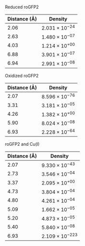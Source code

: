 Reduced roGFP2

| Distance (Å) | Density |
|-----------|-----------|
| 2.06 | $2.031 \times 10^{-24}$ |
| 2.63 | $1.480 \times 10^{-07}$ |
| 4.03 | $1.214 \times 10^{+00}$ |
| 6.88 | $3.901 \times 10^{-07}$ |
| 6.94 | $2.991 \times 10^{-08}$ |

Oxidized roGFP2

| Distance (Å) | Density |
|-----------|-----------|
| 2.07 | $8.596 \times 10^{-76}$ |
| 3.31 | $3.181 \times 10^{-05}$ |
| 4.26 | $1.382 \times 10^{+00}$ |
| 5.90 | $8.024 \times 10^{-08}$ |
| 6.93 | $2.228 \times 10^{-64}$ |

roGFP2 and Cu(I)

| Distance (Å) | Density |
|-----------|-----------|
| 2.07 | $9.330 \times 10^{-43}$ |
| 2.73 | $3.546 \times 10^{-04}$ |
| 3.37 | $2.095 \times 10^{+00}$ |
| 4.73 | $3.804 \times 10^{-04}$ |
| 4.80 | $4.261 \times 10^{-04}$ |
| 5.09 | $1.662 \times 10^{-05}$ |
| 5.20 | $4.873 \times 10^{-05}$ |
| 5.40 | $5.840 \times 10^{-08}$ |
| 6.93 | $2.109 \times 10^{-223}$ |
